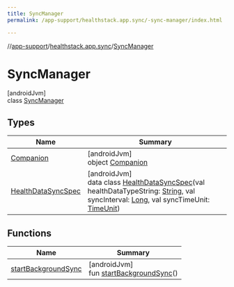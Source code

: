 ```yaml
---
title: SyncManager
permalink: /app-support/healthstack.app.sync/-sync-manager/index.html

---
```

//[app-support](/app-support.html)/[healthstack.app.sync](../index.html)/[SyncManager](index.html)



# SyncManager



[androidJvm]\
class [SyncManager](index.html)



## Types


| Name | Summary |
|---|---|
| [Companion](-companion/index.html) | [androidJvm]<br>object [Companion](-companion/index.html) |
| [HealthDataSyncSpec](-health-data-sync-spec/index.html) | [androidJvm]<br>data class [HealthDataSyncSpec](-health-data-sync-spec/index.html)(val healthDataTypeString: [String](https://kotlinlang.org/api/latest/jvm/stdlib/kotlin/-string/index.html), val syncInterval: [Long](https://kotlinlang.org/api/latest/jvm/stdlib/kotlin/-long/index.html), val syncTimeUnit: [TimeUnit](https://developer.android.com/reference/kotlin/java/util/concurrent/TimeUnit.html)) |


## Functions


| Name | Summary |
|---|---|
| [startBackgroundSync](start-background-sync.html) | [androidJvm]<br>fun [startBackgroundSync](start-background-sync.html)() |

